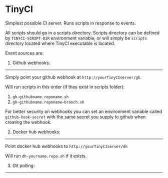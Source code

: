 TinyCI
======

Simplest possible CI server. Runs scripts in response to events.

All scripts should go in a scripts directory. Scripts directory can be defined by `TINYCI-SCRIPT-DIR` environment variable, or will simply be `scripts` directory located where TinyCI executable is located.

Event sources are:

1. Github webhooks:
-------
Simply point your github webhook at `http://yourTinyCIserver/gh`.

Will run scripts in this order (if they exist in scripts folder):

1. `gh-githubname.reponame.sh`
2. `gh-githubname.reponame~branch.sh`

For better security on webhooks you can set an environment variable called `github-hook-secret` with the same secret you supply to github when creating the webhook.
	
2. Docker hub webhooks:
----

Point docker hub webhooks to `http://yourTinyCIserver/dh`

Will run `dh-yourname.repo.sh` if it exists.

3. Git polling:
----